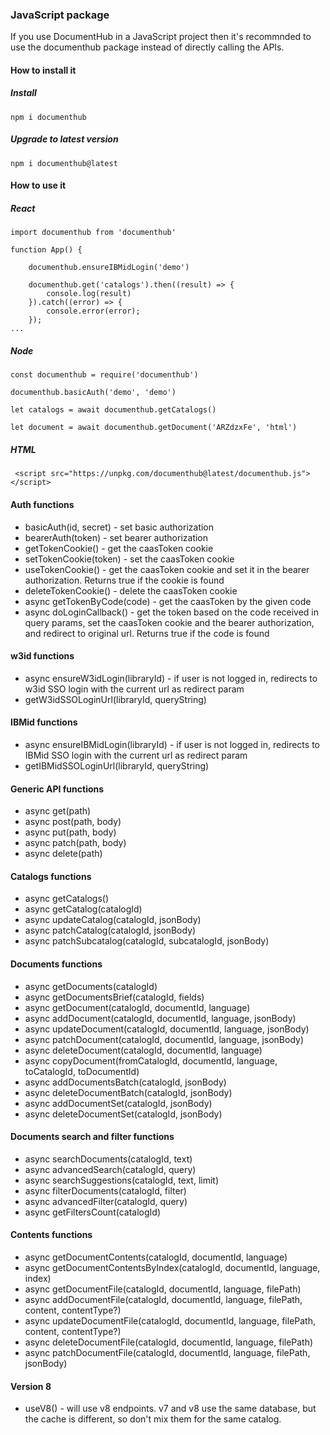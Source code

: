 ### JavaScript package

If you use DocumentHub in a JavaScript project then it's recommnded to use the documenthub package instead of directly calling the APIs.


#### How to install it

##### Install

```
npm i documenthub
```

##### Upgrade to latest version

```
npm i documenthub@latest
```


#### How to use it


##### React

```
import documenthub from 'documenthub'

function App() {
	
	documenthub.ensureIBMidLogin('demo')
	
	documenthub.get('catalogs').then((result) => {
		console.log(result)
	}).catch((error) => {
		console.error(error);
	});
...
```


##### Node

```
const documenthub = require('documenthub')

documenthub.basicAuth('demo', 'demo')

let catalogs = await documenthub.getCatalogs()

let document = await documenthub.getDocument('ARZdzxFe', 'html')
```


##### HTML

```
 <script src="https://unpkg.com/documenthub@latest/documenthub.js"></script> 
```


#### Auth functions

- basicAuth(id, secret) - set basic authorization
- bearerAuth(token) - set bearer authorization
- getTokenCookie() - get the caasToken cookie
- setTokenCookie(token) - set the caasToken cookie
- useTokenCookie() - get the caasToken cookie and set it in the bearer authorization. Returns true if the cookie is found
- deleteTokenCookie() - delete the caasToken cookie
- async getTokenByCode(code) - get the caasToken by the given code
- async doLoginCallback() - get the token based on the code received in query params, set the caasToken cookie and the bearer authorization, and redirect to original url. Returns true if the code is found


#### w3id functions

- async ensureW3idLogin(libraryId) - if user is not logged in, redirects to w3id SSO login with the current url as redirect param
- getW3idSSOLoginUrl(libraryId, queryString)


#### IBMid functions

- async ensureIBMidLogin(libraryId) - if user is not logged in, redirects to IBMid SSO login with the current url as redirect param
- getIBMidSSOLoginUrl(libraryId, queryString)


#### Generic API functions

- async get(path)
- async post(path, body)
- async put(path, body)
- async patch(path, body)
- async delete(path)


#### Catalogs functions

- async getCatalogs()
- async getCatalog(catalogId)
- async updateCatalog(catalogId, jsonBody)
- async patchCatalog(catalogId, jsonBody)
- async patchSubcatalog(catalogId, subcatalogId, jsonBody)


#### Documents functions

- async getDocuments(catalogId)
- async getDocumentsBrief(catalogId, fields)
- async getDocument(catalogId, documentId, language)
- async addDocument(catalogId, documentId, language, jsonBody)
- async updateDocument(catalogId, documentId, language, jsonBody)
- async patchDocument(catalogId, documentId, language, jsonBody)
- async deleteDocument(catalogId, documentId, language)
- async copyDocument(fromCatalogId, documentId, language, toCatalogId, toDocumentId)
- async addDocumentsBatch(catalogId, jsonBody)
- async deleteDocumentBatch(catalogId, jsonBody)
- async addDocumentSet(catalogId, jsonBody)
- async deleteDocumentSet(catalogId, jsonBody)


#### Documents search and filter functions

- async searchDocuments(catalogId, text)
- async advancedSearch(catalogId, query)
- async searchSuggestions(catalogId, text, limit)
- async filterDocuments(catalogId, filter)
- async advancedFilter(catalogId, query)
- async getFiltersCount(catalogId)


#### Contents functions

- async getDocumentContents(catalogId, documentId, language)
- async getDocumentContentsByIndex(catalogId, documentId, language, index)
- async getDocumentFile(catalogId, documentId, language, filePath)
- async addDocumentFile(catalogId, documentId, language, filePath, content, contentType?)
- async updateDocumentFile(catalogId, documentId, language, filePath, content, contentType?)
- async deleteDocumentFile(catalogId, documentId, language, filePath)
- async patchDocumentFile(catalogId, documentId, language, filePath, jsonBody)


#### Version 8

- useV8() - will use v8 endpoints. v7 and v8 use the same database, but the cache is different, so don't mix them for the same catalog.
